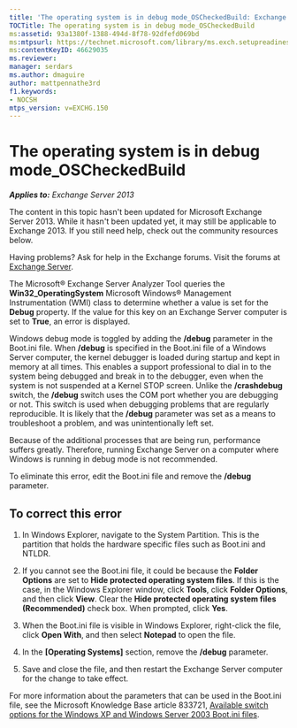 ```yaml
---
title: 'The operating system is in debug mode_OSCheckedBuild: Exchange 2013 Help'
TOCTitle: The operating system is in debug mode_OSCheckedBuild
ms:assetid: 93a1380f-1388-494d-8f78-92dfefd069bd
ms:mtpsurl: https://technet.microsoft.com/library/ms.exch.setupreadiness.oscheckedbuild(v=EXCHG.150)
ms:contentKeyID: 46629035
ms.reviewer: 
manager: serdars
ms.author: dmaguire
author: mattpennathe3rd
f1.keywords:
- NOCSH
mtps_version: v=EXCHG.150
---
```


# The operating system is in debug mode\_OSCheckedBuild

_**Applies to:** Exchange Server 2013_

The content in this topic hasn't been updated for Microsoft Exchange Server 2013. While it hasn't been updated yet, it may still be applicable to Exchange 2013. If you still need help, check out the community resources below.

Having problems? Ask for help in the Exchange forums. Visit the forums at [Exchange Server](https://go.microsoft.com/fwlink/p/?linkid=60612).

The Microsoft® Exchange Server Analyzer Tool queries the **Win32\_OperatingSystem** Microsoft Windows® Management Instrumentation (WMI) class to determine whether a value is set for the **Debug** property. If the value for this key on an Exchange Server computer is set to **True**, an error is displayed.

Windows debug mode is toggled by adding the **/debug** parameter in the Boot.ini file. When **/debug** is specified in the Boot.ini file of a Windows Server computer, the kernel debugger is loaded during startup and kept in memory at all times. This enables a support professional to dial in to the system being debugged and break in to the debugger, even when the system is not suspended at a Kernel STOP screen. Unlike the **/crashdebug** switch, the **/debug** switch uses the COM port whether you are debugging or not. This switch is used when debugging problems that are regularly reproducible. It is likely that the **/debug** parameter was set as a means to troubleshoot a problem, and was unintentionally left set.

Because of the additional processes that are being run, performance suffers greatly. Therefore, running Exchange Server on a computer where Windows is running in debug mode is not recommended.

To eliminate this error, edit the Boot.ini file and remove the **/debug** parameter.

## To correct this error

1. In Windows Explorer, navigate to the System Partition. This is the partition that holds the hardware specific files such as Boot.ini and NTLDR.

2. If you cannot see the Boot.ini file, it could be because the **Folder Options** are set to **Hide protected operating system files**. If this is the case, in the Windows Explorer window, click **Tools**, click **Folder Options**, and then click **View**. Clear the **Hide protected operating system files (Recommended)** check box. When prompted, click **Yes**.

3. When the Boot.ini file is visible in Windows Explorer, right-click the file, click **Open With**, and then select **Notepad** to open the file.

4. In the **\[Operating Systems\]** section, remove the **/debug** parameter.

5. Save and close the file, and then restart the Exchange Server computer for the change to take effect.

For more information about the parameters that can be used in the Boot.ini file, see the Microsoft Knowledge Base article 833721, [Available switch options for the Windows XP and Windows Server 2003 Boot.ini files](https://support.microsoft.com/help/833721).
